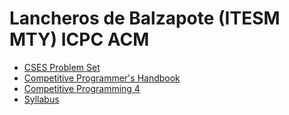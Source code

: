 # Lancheros de Balzapote (ITESM MTY) ICPC ACM

- [CSES Problem Set](https://cses.fi/problemset/)
- [Competitive Programmer's Handbook](https://cses.fi/book.html)
- [Competitive Programming 4](https://cpbook.net/)
- [Syllabus](https://youkn0wwho.academy/topic-list)
